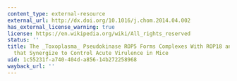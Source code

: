 ```yaml
---
content_type: external-resource
external_url: http://dx.doi.org/10.1016/j.chom.2014.04.002
has_external_license_warning: true
license: https://en.wikipedia.org/wiki/All_rights_reserved
status: ''
title: The _Toxoplasma_ Pseudokinase ROP5 Forms Complexes With ROP18 and ROP17 Kinases
  that Synergize to Control Acute Virulence in Mice
uid: 1c55231f-a740-404d-a856-14b272258968
wayback_url: ''
---
```

